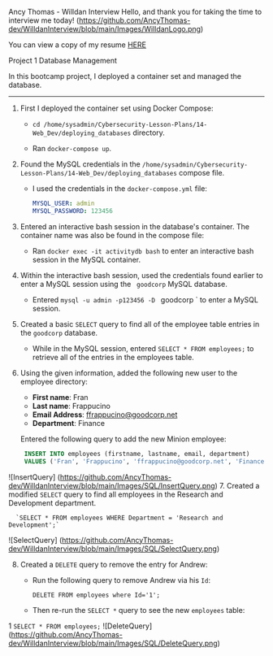 Ancy Thomas - Willdan Interview
Hello, and thank you for taking the time to interview me today!
(https://github.com/AncyThomas-dev/WilldanInterview/blob/main/Images/WilldanLogo.png)








You can view a copy of my resume [HERE](https://github.com/AncyThomas-dev/WilldanInterview/blob/main/Ancy_Thomas_Resume.pdf)

Project 1
Database Management

In this bootcamp project, I deployed a container set and managed the database. 

---

1. First I deployed the container set using Docker Compose:

    - `cd /home/sysadmin/Cybersecurity-Lesson-Plans/14-Web_Dev/deploying_databases` directory. 

    - Ran `docker-compose up`.

    
2. Found the MySQL credentials in the `/home/sysadmin/Cybersecurity-Lesson-Plans/14-Web_Dev/deploying_databases` compose file.

    - I used the credentials in the `docker-compose.yml` file:

      ```YAML
      MYSQL_USER: admin
      MYSQL_PASSWORD: 123456
      ```

3. Entered an interactive bash session in the database's container. The container name was also be found in the compose file:

    - Ran `docker exec -it activitydb bash` to enter an interactive bash session in the MySQL container.

4. Within the interactive bash session, used the credentials found earlier to enter a MySQL session using the ` goodcorp` MySQL database.

    - Entered `mysql -u admin -p123456 -D ` goodcorp ` to enter a MySQL session.

5. Created a basic `SELECT` query to find all of the employee table entries in the ` goodcorp ` database.

    - While in the MySQL session, entered `SELECT * FROM employees;` to retrieve all of the entries in the employees table.

6. Using the given information, added the following new user to the employee directory:

    - **First name**: Fran
    - **Last name**: Frappucino
    - **Email Address**: ffrappucino@goodcorp.net
    - **Department**: Finance

     Entered the following query to add the new Minion employee:

   ```SQL
    INSERT INTO employees (firstname, lastname, email, department)  
    VALUES ('Fran', 'Frappucino', 'ffrappucino@goodcorp.net', 'Finance');
    ```
![InsertQuery] (https://github.com/AncyThomas-dev/WilldanInterview/blob/main/Images/SQL/InsertQuery.png)
7. Created a modified `SELECT` query to find all employees in the Research and Development department.

      `SELECT * FROM employees WHERE Department = 'Research and Development';`
![SelectQuery] (https://github.com/AncyThomas-dev/WilldanInterview/blob/main/Images/SQL/SelectQuery.png)

8. Created a `DELETE` query to remove the entry for Andrew:

    - Run the following query to remove Andrew via his `Id`:

       `DELETE FROM employees where Id='1';`

    - Then re-run the `SELECT *` query to see the new `employees` table:

1       `SELECT * FROM employees;`
![DeleteQuery] (https://github.com/AncyThomas-dev/WilldanInterview/blob/main/Images/SQL/DeleteQuery.png)
   

      




